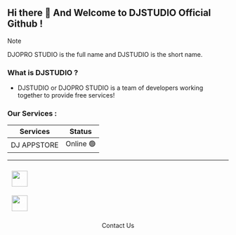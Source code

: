 ## Hi there 👋 And Welcome to DJSTUDIO Official Github !

> [!NOTE]
> DJOPRO STUDIO is the full name and DJSTUDIO is the short name.

### What is DJSTUDIO ?
- DJSTUDIO or DJOPRO STUDIO is a team of developers working together to provide free services!

### Our Services :

|    Services    |  Status  |
|----------------|----------|
| DJ APPSTORE    | Online 🟢 |



---
<div align="center">
<a href="https://discord.com" style="text-decoration: none; color: #FFFFFF; font-size: 16px; font-weight: bold; display: flex; align-items: center;">
<img src="https://img.icons8.com/?size=48&id=M725CLW4L7wE&format=png" alt="Discord" style="height: 36px; margin: 10px;"/></a>
<a href="https://discord.com" style="text-decoration: none; color: #FFFFFF; font-size: 16px; font-weight: bold; display: flex; align-items: center;">
<img src="https://img.icons8.com/?size=48&id=65072&format=png" alt="Discord" style="height: 36px; margin: 10px;"/></a>
</div>
<div align="center"><p>Contact Us</p></div>
<!--

**Here are some ideas to get you started:**

🙋‍♀️ A short introduction - what is your organization all about?
🌈 Contribution guidelines - how can the community get involved?
👩‍💻 Useful resources - where can the community find your docs? Is there anything else the community should know?
🍿 Fun facts - what does your team eat for breakfast?
🧙 Remember, you can do mighty things with the power of [Markdown](https://docs.github.com/github/writing-on-github/getting-started-with-writing-and-formatting-on-github/basic-writing-and-formatting-syntax)
-->

